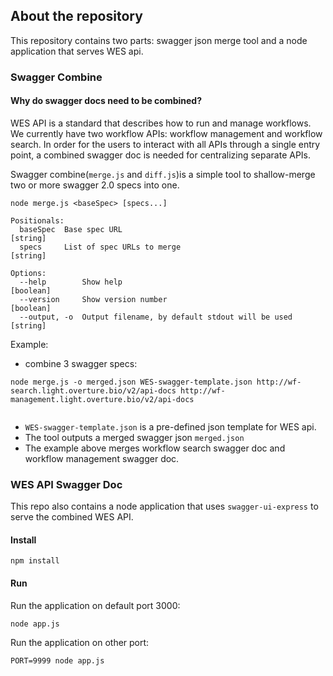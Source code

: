 
 ## About the repository
 This repository contains two parts: swagger json merge tool and a node application that serves WES api.

### Swagger Combine 
#### Why do swagger docs need to be combined?
WES API is a standard that describes how to run and manage workflows. We currently have two workflow APIs: 
workflow management and workflow search. In order for the users to interact with all APIs through a single 
entry point, a combined swagger doc is needed for centralizing separate APIs.

Swagger combine(`merge.js` and `diff.js`)is a simple tool to shallow-merge two or more swagger 2.0 specs into one.

```
node merge.js <baseSpec> [specs...]

Positionals:
  baseSpec  Base spec URL                                               [string]
  specs     List of spec URLs to merge                                  [string]

Options:
  --help        Show help                                              [boolean]
  --version     Show version number                                    [boolean]
  --output, -o  Output filename, by default stdout will be used         [string]
```

Example:
* combine 3 swagger specs:

```
node merge.js -o merged.json WES-swagger-template.json http://wf-search.light.overture.bio/v2/api-docs http://wf-management.light.overture.bio/v2/api-docs
    
```
* `WES-swagger-template.json` is a pre-defined json template for WES api.
* The tool outputs a merged swagger json `merged.json`
* The example above merges workflow search swagger doc and workflow management swagger doc.

### WES API Swagger Doc
This repo also contains a node application that uses `swagger-ui-express` to serve the combined WES API.

#### Install
`npm install`

#### Run
Run the application on default port 3000:
```
node app.js
```
Run the application on other port:
```
PORT=9999 node app.js
```

